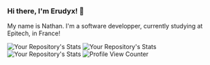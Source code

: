 ### Hi there, I'm Erudyx! 👋

My name is Nathan. I'm a software developper, currently studying at Epitech, in France!

![Your Repository's Stats](https://github-readme-stats.vercel.app/api?username=Erudyx&show_icons=true)
![Your Repository's Stats](https://github-readme-stats.vercel.app/api/top-langs/?username=Erudyx&theme=blue-green)
![Your Repository's Stats](https://contrib.rocks/image?repo=Erudyx/Python)
![Profile View Counter](https://komarev.com/ghpvc/?username=Erudyx)
